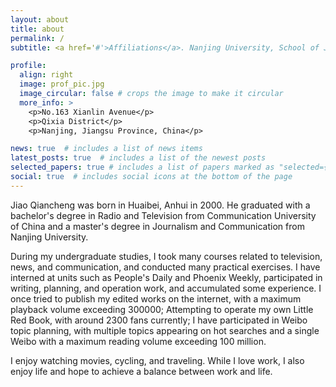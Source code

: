 ```yaml
---
layout: about
title: about
permalink: /
subtitle: <a href='#'>Affiliations</a>. Nanjing University, School of Journalism and Communication.

profile:
  align: right
  image: prof_pic.jpg
  image_circular: false # crops the image to make it circular
  more_info: >
    <p>No.163 Xianlin Avenue</p>
    <p>Qixia District</p>
    <p>Nanjing, Jiangsu Province, China</p>

news: true  # includes a list of news items
latest_posts: true  # includes a list of the newest posts
selected_papers: true # includes a list of papers marked as "selected={false}"
social: true  # includes social icons at the bottom of the page
---
```


Jiao Qiancheng was born in Huaibei, Anhui in 2000. He graduated with a bachelor's degree in Radio and Television from Communication University of China and a master's degree in Journalism and Communication from Nanjing University.

During my undergraduate studies, I took many courses related to television, news, and communication, and conducted many practical exercises. I have interned at units such as People's Daily and Phoenix Weekly, participated in writing, planning, and operation work, and accumulated some experience. I once tried to publish my edited works on the internet, with a maximum playback volume exceeding 300000; Attempting to operate my own Little Red Book, with around 2300 fans currently; I have participated in Weibo topic planning, with multiple topics appearing on hot searches and a single Weibo with a maximum reading volume exceeding 100 million.

I enjoy watching movies, cycling, and traveling. While I love work, I also enjoy life and hope to achieve a balance between work and life.
